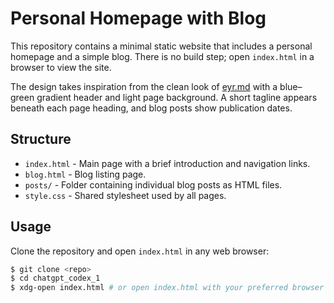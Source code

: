 # Personal Homepage with Blog

This repository contains a minimal static website that includes a personal homepage and a simple blog. There is no build step; open `index.html` in a browser to view the site.

The design takes inspiration from the clean look of [eyr.md](https://eyr.md) with a blue–green gradient header and light page background. A short tagline appears beneath each page heading, and blog posts show publication dates.

## Structure

- `index.html` - Main page with a brief introduction and navigation links.
- `blog.html` - Blog listing page.
- `posts/` - Folder containing individual blog posts as HTML files.
- `style.css` - Shared stylesheet used by all pages.

## Usage

Clone the repository and open `index.html` in any web browser:

```bash
$ git clone <repo>
$ cd chatgpt_codex_1
$ xdg-open index.html # or open index.html with your preferred browser
```
